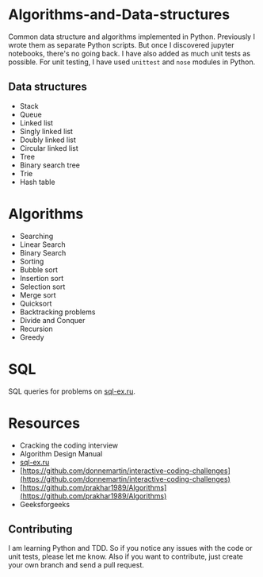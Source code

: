 # Algorithms-and-Data-structures
Common data structure and algorithms implemented in Python. Previously I wrote them as separate Python scripts. But once I discovered jupyter notebooks, there's no going back. I have also added as much unit tests as possible. For unit testing, I have used `unittest` and `nose` modules in Python.

## Data structures
* Stack
* Queue
* Linked list
 * Singly linked list
 * Doubly linked list
 * Circular linked list
* Tree
 * Binary search tree
 * Trie
* Hash table

# Algorithms
* Searching
 * Linear Search
 * Binary Search
* Sorting
 * Bubble sort
 * Insertion sort
 * Selection sort
 * Merge sort
 * Quicksort
* Backtracking problems
* Divide and Conquer
* Recursion
* Greedy

# SQL
SQL queries for problems on [sql-ex.ru](sql-ex.ru).

# Resources
* Cracking the coding interview
* Algorithm Design Manual
* [sql-ex.ru](sql-ex.ru)
* [https://github.com/donnemartin/interactive-coding-challenges](https://github.com/donnemartin/interactive-coding-challenges)
* [https://github.com/prakhar1989/Algorithms](https://github.com/prakhar1989/Algorithms)
* Geeksforgeeks

## Contributing
I am learning Python and TDD. So if you notice any issues with the code or unit tests, please let me know. Also if you want to contribute, just create your own branch and send a pull request.

